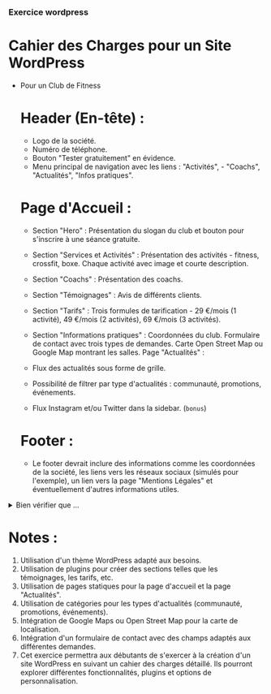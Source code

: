 ### Exercice wordpress 

Cahier des Charges pour un Site WordPress
==================================

 - Pour un Club de Fitness
 

   Header (En-tête) :
   =========

   - Logo de la société.
   - Numéro de téléphone.
   - Bouton "Tester gratuitement" en évidence.
   - Menu principal de navigation avec les liens : "Activités", - "Coachs", "Actualités", "Infos pratiques".
  
   Page d'Accueil :
   ===========

   - Section "Hero" : Présentation du slogan du club et bouton pour s'inscrire à une séance gratuite. <br>
   - Section "Services et Activités" : Présentation des activités - fitness, crossfit, boxe. Chaque activité avec image et courte description. <br>
   - Section "Coachs" : Présentation des coachs.<br>
   - Section "Témoignages" : Avis de différents clients.<br>
   - Section "Tarifs" : Trois formules de tarification - 29 €/mois (1 activité), 49 €/mois (2 activités), 69 €/mois (3 activités).<br>
   - Section "Informations pratiques" :
    Coordonnées du club.
    Formulaire de contact avec trois types de demandes.
    Carte Open Street Map ou Google Map montrant les salles.
    Page "Actualités" :

   - Flux des actualités sous forme de grille.
   - Possibilité de filtrer par type d'actualités : communauté, promotions, événements.
   - Flux Instagram et/ou Twitter dans la sidebar. (`bonus`)


   Footer :
   ====

   - Le footer devrait inclure des informations comme les coordonnées de la société, les liens vers les réseaux sociaux (simulés pour l'exemple), un lien vers la page "Mentions Légales" et éventuellement d'autres informations utiles.

<details>
<summary>Bien vérifier que ...</summary>

    - Les couleurs et polices de caractère du thème correspondent à celles décrites dans le brief.
    - Le logo est inséré dans le header et en favicon.
    - Le menu est correctement configuré dans le header et correspond à l’arborescence décrite dans le brief.
    - Les sections et pages correspondantes sont créées et paramétrées (en particulier la page d’accueil et la page pour les actualités).
    - Les composants choisis valident les critères de sélection décrits dans le cours.
    - Les composants sont correctement configurés et fonctionnent comme décrit dans le cahier des charges :  carte Open Street Map ou Google Maps et formulaire de contact (les champs doivent bien correspondre).
    - Les composants sont bien intégrés et s’accordent avec le design général du site (couleurs et polices de caractères cohérentes, en particulier).
    - La structure de pages (en particulier la page d’accueil) respecte le cahier des charges.
    - Les pages s’affichent correctement sur tous types d’écrans (desktop, mobile et tablette). Ceci est un bonus.
</details>

# Notes :

   1. Utilisation d'un thème WordPress adapté aux besoins.
   2. Utilisation de plugins pour créer des sections telles que les témoignages, les tarifs, etc.
   3. Utilisation de pages statiques pour la page d'accueil et la page "Actualités".
   4. Utilisation de catégories pour les types d'actualités (communauté, promotions, événements).
   5. Intégration de Google Maps ou Open Street Map pour la carte de localisation.
   6. Intégration d'un formulaire de contact avec des champs adaptés aux différentes demandes.
   7. Cet exercice permettra aux débutants de s'exercer à la création d'un site WordPress en suivant un cahier des charges détaillé. Ils pourront explorer différentes fonctionnalités, plugins et options de personnalisation.